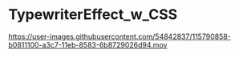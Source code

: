 # TypewriterEffect_w_CSS

https://user-images.githubusercontent.com/54842837/115790858-b0811100-a3c7-11eb-8583-6b8729026d94.mov

